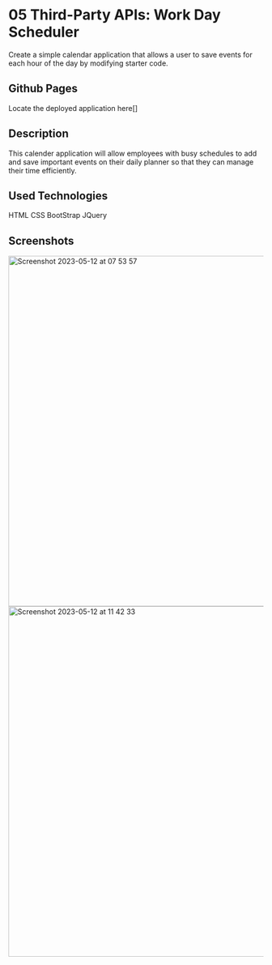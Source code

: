 # 05 Third-Party APIs: Work Day Scheduler

Create a simple calendar application that allows a user to save events for each hour of the day by modifying starter code. 


## Github Pages

Locate the deployed application here[]

## Description
This calender application will allow employees with busy schedules to add and save important events on their daily planner so that they can manage their time efficiently.


## Used Technologies
HTML
CSS
BootStrap
JQuery


## Screenshots


<img width="692" alt="Screenshot 2023-05-12 at 07 53 57" src="https://github.com/Ze7Hu/worschedule/assets/123417090/3c24857c-4e44-47d2-bda8-db228104fec2">


<img width="692" alt="Screenshot 2023-05-12 at 11 42 33" src="https://github.com/Ze7Hu/worschedule/assets/123417090/ff5442f6-e72e-4872-8269-ea1bac4b52c6">



